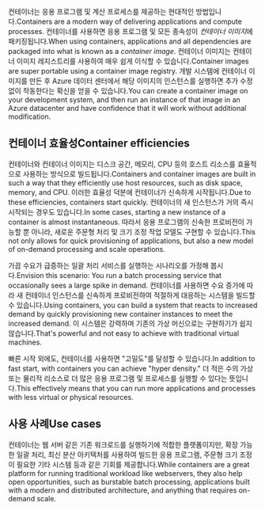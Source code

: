 <span data-ttu-id="5490c-101">컨테이너는 응용 프로그램 및 계산 프로세스를 제공하는 현대적인 방법입니다.</span><span class="sxs-lookup"><span data-stu-id="5490c-101">Containers are a modern way of delivering applications and compute processes.</span></span> <span data-ttu-id="5490c-102">컨테이너를 사용하면 응용 프로그램 및 모든 종속성이 *컨테이너 이미지*에 패키징됩니다.</span><span class="sxs-lookup"><span data-stu-id="5490c-102">When using containers, applications and all dependencies are packaged into what is known as a *container image*.</span></span> <span data-ttu-id="5490c-103">컨테이너 이미지는 컨테이너 이미지 레지스트리를 사용하여 매우 쉽게 이식할 수 있습니다.</span><span class="sxs-lookup"><span data-stu-id="5490c-103">Container images are super portable using a container image registry.</span></span> <span data-ttu-id="5490c-104">개발 시스템에 컨테이너 이미지를 만든 후 Azure 데이터 센터에서 해당 이미지의 인스턴스를 실행하면 추가 수정 없이 작동한다는 확신을 얻을 수 있습니다.</span><span class="sxs-lookup"><span data-stu-id="5490c-104">You can create a container image on your development system, and then run an instance of that image in an Azure datacenter and have confidence that it will work without additional modification.</span></span>

## <a name="container-efficiencies"></a><span data-ttu-id="5490c-105">컨테이너 효율성</span><span class="sxs-lookup"><span data-stu-id="5490c-105">Container efficiencies</span></span>

<span data-ttu-id="5490c-106">컨테이너와 컨테이너 이미지는 디스크 공간, 메모리, CPU 등의 호스트 리소스를 효율적으로 사용하는 방식으로 빌드됩니다.</span><span class="sxs-lookup"><span data-stu-id="5490c-106">Containers and container images are built in such a way that they efficiently use host resources, such as disk space, memory, and CPU.</span></span> <span data-ttu-id="5490c-107">이러한 효율성 덕분에 컨테이너가 신속하게 시작됩니다.</span><span class="sxs-lookup"><span data-stu-id="5490c-107">Due to these efficiencies, containers start quickly.</span></span> <span data-ttu-id="5490c-108">컨테이너의 새 인스턴스가 거의 즉시 시작되는 경우도 있습니다.</span><span class="sxs-lookup"><span data-stu-id="5490c-108">In some cases, starting a new instance of a container is almost instantaneous.</span></span> <span data-ttu-id="5490c-109">따라서 응용 프로그램의 신속한 프로비전이 가능할 뿐 아니라, 새로운 주문형 처리 및 크기 조정 작업 모델도 구현할 수 있습니다.</span><span class="sxs-lookup"><span data-stu-id="5490c-109">This not only allows for quick provisioning of applications, but also a new model of on-demand processing and scale operations.</span></span>

<span data-ttu-id="5490c-110">가끔 수요가 급증하는 일괄 처리 서비스를 실행하는 시나리오를 가정해 봅시다.</span><span class="sxs-lookup"><span data-stu-id="5490c-110">Envision this scenario: You run a batch processing service that occasionally sees a large spike in demand.</span></span> <span data-ttu-id="5490c-111">컨테이너를 사용하면 수요 증가에 따라 새 컨테이너 인스턴스를 신속하게 프로비전하여 적절하게 대응하는 시스템을 빌드할 수 있습니다.</span><span class="sxs-lookup"><span data-stu-id="5490c-111">Using containers, you can build a system that reacts to increased demand by quickly provisioning new container instances to meet the increased demand.</span></span> <span data-ttu-id="5490c-112">이 시스템은 강력하며 기존의 가상 머신으로는 구현하기가 쉽지 않습니다.</span><span class="sxs-lookup"><span data-stu-id="5490c-112">That's powerful and not easy to achieve with traditional virtual machines.</span></span>

<span data-ttu-id="5490c-113">빠른 시작 외에도, 컨테이너를 사용하면 "고밀도"를 달성할 수 있습니다.</span><span class="sxs-lookup"><span data-stu-id="5490c-113">In addition to fast start, with containers you can achieve "hyper density."</span></span> <span data-ttu-id="5490c-114">더 적은 수의 가상 또는 물리적 리소스로 더 많은 응용 프로그램 및 프로세스를 실행할 수 있다는 뜻입니다.</span><span class="sxs-lookup"><span data-stu-id="5490c-114">This effectively means that you can run more applications and processes with less virtual or physical resources.</span></span>

## <a name="use-cases"></a><span data-ttu-id="5490c-115">사용 사례</span><span class="sxs-lookup"><span data-stu-id="5490c-115">Use cases</span></span>

<span data-ttu-id="5490c-116">컨테이너는 웹 서버 같은 기존 워크로드를 실행하기에 적합한 플랫폼이지만, 확장 가능한 일괄 처리, 최신 분산 아키텍처를 사용하여 빌드한 응용 프로그램, 주문형 크기 조정이 필요한 기타 시스템 등과 같은 기회를 제공합니다.</span><span class="sxs-lookup"><span data-stu-id="5490c-116">While containers are a great platform for running traditional workload like webservers, they also help open opportunities, such as burstable batch processing, applications built with a modern and distributed architecture, and anything that requires on-demand scale.</span></span>
